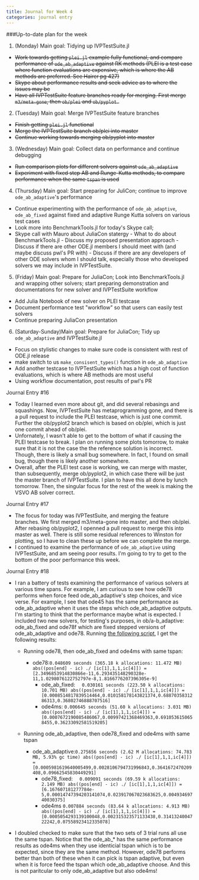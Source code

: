```yaml
---
title: Journal for Week 4
categories: journal entry
---
```


###Up-to-date plan for the week
1. (Monday) Main goal: Tidying up IVPTestSuite.jl
  + ~~Work towards getting `plei.jl` example fully functional, and compare performance of `ode_ab_adaptive` against RK methods (PLEI is a test case where function evaluations are expensive, which is where the AB methods are preferred. See Hairer pg 427)~~
  + ~~Skype about performance results and seek advice as to where the issues may be~~
  + ~~Have all IVPTestSuite feature branches ready for merging. First merge `m3/meta-gone`, then `ob/plei` and `ob/pyplot.`~~
2. (Tuesday) Main goal: Merge IVPTestSuite feature branches
  + ~~Finish getting `plei.jl` functional~~
  + ~~Merge the IVPTestSuite branch ob/plei into master~~
  + ~~Continue working towards merging ob/pyplot into master~~
3. (Wednesday) Main goal: Collect data on performance and continue debugging
  + ~~Run comparison plots for different solvers against `ode_ab_adaptive`~~
  + ~~Experiment with fixed step AB and Runge-Kutta methods, to compare performance when the same `tspan` is used~~
4. (Thursday) Main goal: Start preparing for JuliCon; continue to improve `ode_ab_adaptive`'s performance
  + Continue experimenting with the performance of `ode_ab_adaptive`, `ode_ab_fixed` against fixed and adaptive Runge Kutta solvers on various test cases
  + Look more into BenchmarkTools.jl for today's Skype call;
  +   Skype call with Mauro about JuliaCon statergy
    - What to do about BenchmarkTools.jl
    - Discuss my proposed presentation approach
    - Discuss if there are other ODE.jl members I should meet with (and maybe discuss pwl's PR with)
    - Discuss if there are any developers of other ODE solvers whom I should talk, especially those who developed solvers we may include in IVPTestSuite. 

5. (Friday) Main goal: Prepare for JuliaCon; Look into BenchmarkTools.jl and wrapping other solvers;  start preparing demonstration and documentations for new solver and IVPTestSuite workflow
  + Add Julia Notebook of new solver on PLEI testcase
  + Document performance test "workflow" so that users can easily test solvers
  + Continue preparing JuliaCon presentation

6. (Saturday-Sunday)Main goal: Prepare for JuliaCon; Tidy up `ode_ab_adaptive` and IVPTestSuite.jl
  + Focus on stylistic changes to make sure code is consistent with rest of ODE.jl release
  + make switch to us `make_consisent_types()` function in `ode_ab_adaptive`
  + Add another testcase to IVPTestSuite which has a high cost of function evaluations, which is where AB methods are most useful
  + Using workflow documentation, post results of pwl's PR 

Journal Entry #16
+ Today I learned even more about git, and did several rebasings and squashings. Now, IVPTestSuite has metaprogramming gone, and there is a pull request to include the PLEI testcase, which is just one commit. Further the ob/pyplot2 branch which is based on ob/plei, which is just one commit ahead of ob/plei. 
+ Unfornately, I wasn't able to get to the bottom of what if causing the PLEI testcase to break. I plan on running some plots tomorrow, to make sure that it is not the case the the reference solution is incorrect. Though, there is likely a small bug somewhere. In fact, I found on small bug, though there is likely another somewhere.
+ Overall, after the PLEI test case is working, we can merge with master, than subsequently, merge ob/pyplot2, in which case there will be just the master branch of IVPTestSuite. I plan to have this all done by lunch tomorrow. Then, the singular focus for the rest of the week is making the VSVO AB solver correct. 

Journal Entry #17
+ The focus for today was IVPTestSuite, and merging the feature branches. We first merged m3/meta-gone into master, and then ob/plei. After rebasing ob/pyplot2, I openned a pull request to merge this into master as well. There is still some residual references to Winston for plotting, so I have to clean these up before we can complete the merge.
+ I continued to examine the performance of `ode_ab_adaptive` using IVPTestSuite, and am seeing poor results. I'm going to try to get to the bottom of the poor performance this week.

Journal Entry #18
+ I ran a battery of tests examining the performance of various solvers at various time spans. For example, I am curious to see how ode78 performs when force feed ode_ab_adaptive's step choices, and vice verse. For example, I see that
ode45 has the same performance as ode_ab_adaptive when it uses the steps which ode_ab_adaptive outputs. I'm starting to think that the performance maybe what is expected. I included two new solvers, for testing's purposes, in ob/a-b_adaptive: ode_ab_fixed and ode78f which are fixed stepped versions of ode_ab_adaptive and ode78. Running [the following script](https://gist.github.com/obiajulu/bf51e70283d3c343fe3c576680aac9c9), I get the following results:
  + Running ode78, then ode_ab_fixed and ode4ms with same tspan:
    + ode78:```0.048609 seconds (365.18 k allocations: 11.472 MB)
abs((pos[end] - ic) ./ [ic[1],1,1,ic[4]]) = [2.3496853914830866e-11,6.293435148290328e-11,1.0298076122752797e-8,1.8166776207396305e-9]```
      + ode_ab_fixed: ```  0.030161 seconds (223.50 k allocations: 10.701 MB)
abs((pos[end] - ic) ./ [ic[1],1,1,ic[4]]) = [0.0008514817839514464,0.010158178143821374,0.6887035831286313,0.36802746888707516]```
      + ode4ms:  ```0.006645 seconds (51.60 k allocations: 3.031 MB)
abs((pos[end] - ic) ./ [ic[1],1,1,ic[4]]) = [0.0007672190085486067,0.00997421368469363,0.6910536150658455,0.36233092581519205]```

  + Running ode_ab_adaptive, then ode78_fixed and ode4ms with same tspan
    + ode_ab_adaptive:```0.275656 seconds (2.62 M allocations: 74.783 MB, 5.93% gc time)
abs((pos[end] - ic) ./ [ic[1],1,1,ic[4]]) = [0.0005981619640005499,0.0028106794731996843,0.3641672470209408,0.09662545830449291]```
      + ode78_fixed: ```  0.009091 seconds (69.59 k allocations: 2.149 MB)
abs((pos[end] - ic) ./ [ic[1],1,1,ic[4]]) = [6.167607181277784e-5,0.00014747394203141074,0.023917067023683625,0.00493469740030375]```
      + ode4ms ```0.007884 seconds (83.64 k allocations: 4.913 MB)
abs((pos[end] - ic) ./ [ic[1],1,1,ic[4]]) = [0.0005054293139100048,0.002315323571133438,0.3141324004722242,0.07558923412335078]```

+ I doubled checked to make sure that the two sets of 3 trial runs all use the same
tspan. Notice that the ode_ab_* has the same performance results as ode4ms when they use identicial tspan which is to be expected, since they are the same method. However, ode78 performs better than both of these when it can pick is tspan adaptive, but even when it is force feed the tspan which ode_ab_adaptive choose. And this is not paritcular to only ode_ab_adaptive but also ode4ms!
